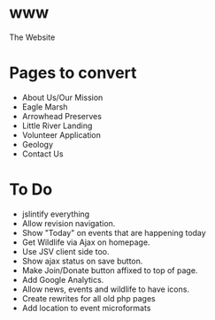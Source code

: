 www
===

The Website

# Pages to convert
* About Us/Our Mission
* Eagle Marsh
* Arrowhead Preserves
* Little River Landing
* Volunteer Application
* Geology
* Contact Us

# To Do
* jslintify everything
* Allow revision navigation.
* Show "Today" on events that are happening today
* Get Wildlife via Ajax on homepage.
* Use JSV client side too.
* Show ajax status on save button.
* Make Join/Donate button affixed to top of page.
* Add Google Analytics.
* Allow news, events and wildlife to have icons.
* Create rewrites for all old php pages
* Add location to event microformats
